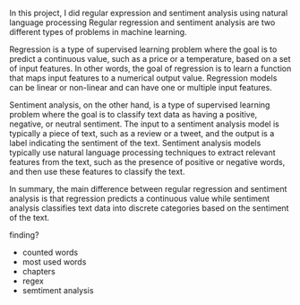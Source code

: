 In this project, I did regular expression and sentiment analysis using natural language processing 
Regular regression and sentiment analysis are two different types of problems in machine learning.

Regression is a type of supervised learning problem where the goal is to predict a continuous value, such as a price or a temperature, based on a set of input features. In other words, the goal of regression is to learn a function that maps input features to a numerical output value. Regression models can be linear or non-linear and can have one or multiple input features.

Sentiment analysis, on the other hand, is a type of supervised learning problem where the goal is to classify text data as having a positive, negative, or neutral sentiment. The input to a sentiment analysis model is typically a piece of text, such as a review or a tweet, and the output is a label indicating the sentiment of the text. Sentiment analysis models typically use natural language processing techniques to extract relevant features from the text, such as the presence of positive or negative words, and then use these features to classify the text.

In summary, the main difference between regular regression and sentiment analysis is that regression predicts a continuous value while sentiment analysis classifies text data into discrete categories based on the sentiment of the text.

finding?
- counted words
- most used words
- chapters
- regex 
- semtiment analysis 